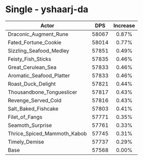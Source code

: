 # Single - yshaarj-da
| Actor | DPS | Increase |
|---|:---:|:---:|
|Draconic_Augment_Rune|58067|0.87%|
|Fated_Fortune_Cookie|58014|0.77%|
|Sizzling_Seafood_Medley|57851|0.49%|
|Feisty_Fish_Sticks|57835|0.46%|
|Great_Cerulean_Sea|57833|0.46%|
|Aromatic_Seafood_Platter|57833|0.46%|
|Roast_Duck_Delight|57821|0.44%|
|Thousandbone_Tongueslicer|57817|0.43%|
|Revenge_Served_Cold|57816|0.43%|
|Salt_Baked_Fishcake|57803|0.41%|
|Filet_of_Fangs|57771|0.35%|
|Seamoth_Surprise|57761|0.33%|
|Thrice_Spiced_Mammoth_Kabob|57745|0.31%|
|Timely_Demise|57737|0.29%|
|Base|57568|0.00%|
